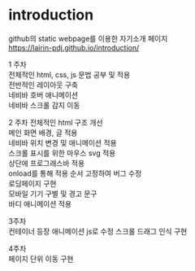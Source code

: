 # introduction
github의 static webpage를 이용한 자기소개 페이지  
https://lairin-pdj.github.io/introduction/


1 주차  
전체적인 html, css, js 문법 공부 및 적용  
전반적인 레이아웃 구축  
네비바 호버 애니메이션  
네비바 스크롤 감지 이동  
  
  
2 주차
전체적인 html 구조 개선  
메인 화면 배경, 글 적용  
네비바 위치 변경 및 애니메이션 적용  
스크롤 표시를 위한 마우스 svg 적용   
상단에 프로그래스바 적용   
onload를 통해 적용 순서 고정하여 버그 수정  
로딩페이지 구현  
모바일 기기 구별 및 경고 문구  
바디 애니메이션 적용  


3주차  
컨테이너 등장 애니메이션 js로 수정
스크롤 드래그 인식 구현
  
  
4주차  
페이지 단위 이동 구현
